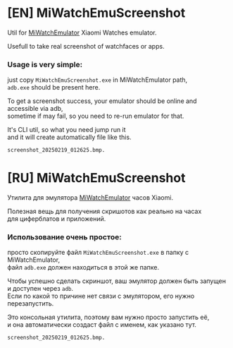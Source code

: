 # [EN] MiWatchEmuScreenshot
Util for [MiWatchEmulator](https://github.com/m0tral/MiWatchEmulator) Xiaomi Watches emulator.

Usefull to take real screenshot of watchfaces or apps.

### Usage is very simple:
just copy `MiWatchEmuScreenshot.exe` in MiWatchEmulator path,  
`adb.exe` should be present here.  
  
To get a screenshot success, your emulator should be online and accessible via adb,  
sometime if may fail, so you need to re-run emulator for that.

It's CLI util, so what you need jump run it  
and it will create automatically file like this.
```
screenshot_20250219_012625.bmp.
```

# [RU] MiWatchEmuScreenshot

Утилита для эмулятора [MiWatchEmulator](https://github.com/m0tral/MiWatchEmulator) часов Xiaomi.

Полезная вещь для получения скришотов как реально на часах  
для циферблатов и приложений.  

### Использование очень простое:
просто скопируйте файл `MiWatchEmuScreenshot.exe` в папку с MiWatchEmulator,  
файл `adb.exe` должен находиться в этой же папке.  

Чтобы успешно сделать скриншот, ваш эмулятор должен быть запущен и доступен через `adb`.  
Если по какой то причине нет связи с эмулятором, его нужно перезапустить.  

Это консольная утилита, поэтому вам нужно просто запустить её,  
и она автоматически создаст файл с именем, как указано тут.
```
screenshot_20250219_012625.bmp.
```

